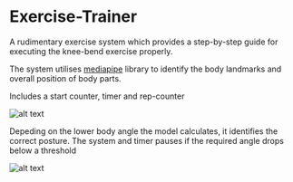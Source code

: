# Exercise-Trainer

A rudimentary exercise system which provides a step-by-step guide for executing the knee-bend exercise properly. 

The system utilises [mediapipe](https://pypi.org/project/mediapipe/) library to identify the body landmarks and overall position of body parts.

Includes a start counter, timer and rep-counter

![alt text](https://github.com/ysrgv/exerciseTrainer/blob/main/Img1.PNG)

Depeding on the lower body angle the model calculates, it identifies the correct posture. The system and timer pauses if the required angle drops below a threshold

![alt text](https://github.com/ysrgv/exerciseTrainer/blob/main/img4.PNG)
